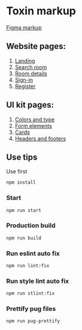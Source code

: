 # Toxin markup
[Figma markup](https://www.figma.com/file/MumYcKVk9RkKZEG6dR5E3A/MetaLamp-%28former-FSD%29-frontend-education-program.-The-2nd-task?node-id=0:1)

## Website pages:
1. [Landing](https://kd-toxin-markup.netlify.app/)
2. [Search room](https://kd-toxin-markup.netlify.app/search-room.html)
3. [Room details ](https://kd-toxin-markup.netlify.app/room-details.html)
4. [Sign-in](https://kd-toxin-markup.netlify.app/sign-in.html)
5. [Register](https://kd-toxin-markup.netlify.app/registration.html)

## UI kit pages:
1. [Colors and type](https://kd-toxin-markup.netlify.app/colors-and-type.html)
2. [Form elements](https://kd-toxin-markup.netlify.app/form-elements.html)
3. [Cards](https://kd-toxin-markup.netlify.app/cards.html)
4. [Headers and footers](https://kd-toxin-markup.netlify.app/headers-and-footers.html)

## Use tips
Use  first
```bash
npm install
```
### Start
```bash
npm run start
```
### Production build
```bash
npm run build
```
### Run eslint auto fix
```bash
npm run lint:fix
```
### Run style lint auto fix
```bash
npm run stlint:fix
```
### Prettify pug files
```bash
npm run pug-prettify
```
